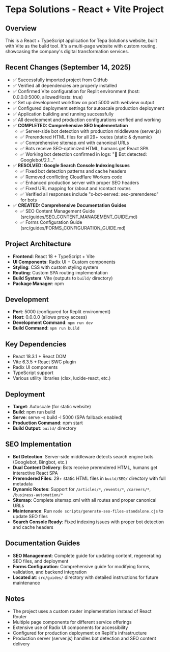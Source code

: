 # Tepa Solutions - React + Vite Project

## Overview
This is a React + TypeScript application for Tepa Solutions website, built with Vite as the build tool. It's a multi-page website with custom routing, showcasing the company's digital transformation services.

## Recent Changes (September 14, 2025)
- ✅ Successfully imported project from GitHub
- ✅ Verified all dependencies are properly installed
- ✅ Confirmed Vite configuration for Replit environment (host: 0.0.0.0:5000, allowedHosts: true)
- ✅ Set up development workflow on port 5000 with webview output
- ✅ Configured deployment settings for autoscale production deployment
- ✅ Application building and running successfully
- ✅ All development and production configurations verified and working
- ✅ **COMPLETED: Comprehensive SEO Implementation**
  - ✅ Server-side bot detection with production middleware (server.js)
  - ✅ Prerendered HTML files for all 29+ routes (static & dynamic)
  - ✅ Comprehensive sitemap.xml with canonical URLs
  - ✅ Bots receive SEO-optimized HTML, humans get React SPA
  - ✅ Working bot detection confirmed in logs: "🤖 Bot detected: Googlebot/2.1..."
- ✅ **RESOLVED: Google Search Console Indexing Issues**
  - ✅ Fixed bot detection patterns and cache headers
  - ✅ Removed conflicting Cloudflare Workers code
  - ✅ Enhanced production server with proper SEO headers
  - ✅ Fixed URL mapping for /about and /contact routes
  - ✅ Verified all responses include "x-bot-served: seo-prerendered" for bots
- ✅ **CREATED: Comprehensive Documentation Guides**
  - ✅ SEO Content Management Guide (src/guides/SEO_CONTENT_MANAGEMENT_GUIDE.md)
  - ✅ Forms Configuration Guide (src/guides/FORMS_CONFIGURATION_GUIDE.md)

## Project Architecture
- **Frontend**: React 18 + TypeScript + Vite
- **UI Components**: Radix UI + Custom components
- **Styling**: CSS with custom styling system
- **Routing**: Custom SPA routing implementation
- **Build System**: Vite (outputs to `build/` directory)
- **Package Manager**: npm

## Development
- **Port**: 5000 (configured for Replit environment)
- **Host**: 0.0.0.0 (allows proxy access)
- **Development Command**: `npm run dev`
- **Build Command**: `npm run build`

## Key Dependencies
- React 18.3.1 + React DOM
- Vite 6.3.5 + React SWC plugin
- Radix UI components
- TypeScript support
- Various utility libraries (clsx, lucide-react, etc.)

## Deployment
- **Target**: Autoscale (for static website)
- **Build**: npm run build
- **Serve**: serve -s build -l 5000 (SPA fallback enabled)
- **Production Command**: npm start
- **Build Output**: `build/` directory

## SEO Implementation
- **Bot Detection**: Server-side middleware detects search engine bots (Googlebot, Bingbot, etc.)
- **Dual Content Delivery**: Bots receive prerendered HTML, humans get interactive React SPA
- **Prerendered Files**: 29+ static HTML files in `build/SEO/` directory with full metadata
- **Dynamic Routes**: Support for `/articles/*`, `/events/*`, `/careers/*`, `/business-automation/*`
- **Sitemap**: Complete sitemap.xml with all routes and proper canonical URLs
- **Maintenance**: Run `node scripts/generate-seo-files-standalone.cjs` to update SEO files
- **Search Console Ready**: Fixed indexing issues with proper bot detection and cache headers

## Documentation Guides
- **SEO Management**: Complete guide for updating content, regenerating SEO files, and deployment
- **Forms Configuration**: Comprehensive guide for modifying forms, validation, and backend integration
- **Located at**: `src/guides/` directory with detailed instructions for future maintenance

## Notes
- The project uses a custom router implementation instead of React Router
- Multiple page components for different service offerings
- Extensive use of Radix UI components for accessibility
- Configured for production deployment on Replit's infrastructure
- Production server (server.js) handles bot detection and SEO content delivery